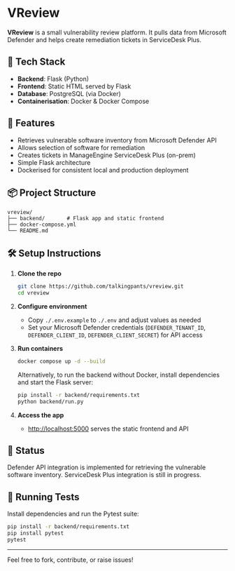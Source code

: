 # VReview

**VReview** is a small vulnerability review platform. It pulls data from Microsoft Defender and helps create remediation tickets in ServiceDesk Plus.

## 🧱 Tech Stack

- **Backend**: Flask (Python)
- **Frontend**: Static HTML served by Flask
- **Database**: PostgreSQL (via Docker)
- **Containerisation**: Docker & Docker Compose

## 🚀 Features

- Retrieves vulnerable software inventory from Microsoft Defender API
- Allows selection of software for remediation
- Creates tickets in ManageEngine ServiceDesk Plus (on-prem)
- Simple Flask architecture
- Dockerised for consistent local and production deployment

## 📦 Project Structure

```
vreview/
├── backend/       # Flask app and static frontend
├── docker-compose.yml
└── README.md
```

## 🛠️ Setup Instructions

1. **Clone the repo**
   ```bash
   git clone https://github.com/talkingpants/vreview.git
   cd vreview
   ```

2. **Configure environment**
   - Copy `./.env.example` to `./.env` and adjust values as needed
   - Set your Microsoft Defender credentials (`DEFENDER_TENANT_ID`,
     `DEFENDER_CLIENT_ID`, `DEFENDER_CLIENT_SECRET`) for API access

3. **Run containers**
   ```bash
   docker compose up -d --build
   ```

   Alternatively, to run the backend without Docker, install dependencies and
   start the Flask server:

   ```bash
   pip install -r backend/requirements.txt
   python backend/run.py
   ```

4. **Access the app**
   - [http://localhost:5000](http://localhost:5000) serves the static frontend and API

## 💪 Status

Defender API integration is implemented for retrieving the vulnerable software inventory. ServiceDesk Plus integration is still in progress.

## 🧪 Running Tests

Install dependencies and run the Pytest suite:

```bash
pip install -r backend/requirements.txt
pip install pytest
pytest
```

---

Feel free to fork, contribute, or raise issues!
